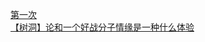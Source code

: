 [第一次](http://tieba.baidu.com/p/4398218236?see_lz=1&pn=)   
[【树洞】论和一个好战分子情缘是一种什么体验](http://tieba.baidu.com/p/4398414517?see_lz=1&pn=)   
